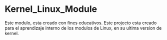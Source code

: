 # Kernel_Linux_Module


Este modulo, esta creado con fines educativos.
Este projecto esta creado para el aprendizaje interno de los modulos de Linux, en su ultima version de kernel.

